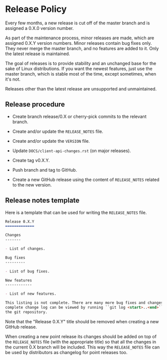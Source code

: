 Release Policy
==============

Every few months, a new release is cut off of the master branch and is assigned
a 0.X.0 version number.

As part of the maintenance process, minor releases are made, which are assigned
0.X.Y version numbers. Minor releases contain bug fixes only. They never merge
the master branch, and no features are added to it. Only the latest release is
maintained.

The goal of releases is to provide stability and an unchanged base for the sake
of Linux distributions. If you want the newest features, just use the master
branch, which is stable most of the time, except sometimes, when it's not.

Releases other than the latest release are unsupported and unmaintained.

Release procedure
-----------------

- Create branch release/0.X or cherry-pick commits to the relevant branch.

- Create and/or update the ``RELEASE_NOTES`` file.

- Create and/or update the ``VERSION`` file.

- Update ``DOCS/client-api-changes.rst`` (on major releases).

- Create tag v0.X.Y.

- Push branch and tag to GitHub.

- Create a new GitHub release using the content of ``RELEASE_NOTES`` related to
  the new version.

Release notes template
----------------------

Here is a template that can be used for writing the ``RELEASE_NOTES`` file.

```markdown
Release 0.X.Y
=============

Changes
-------

- List of changes.

Bug fixes
---------

- List of bug fixes.

New features
------------

- List of new features.

This listing is not complete. There are many more bug fixes and changes. The
complete change log can be viewed by running ``git log <start>..<end>`` in
the git repository.
```

Note that the "Release 0.X.Y" title should be removed when creating a new GitHub
release.

When creating a new point release its changes should be added on top of the
``RELEASE_NOTES`` file (with the appropriate title) so that all the changes in
the current 0.X branch will be included. This way the ``RELEASE_NOTES`` file
can be used by distributors as changelog for point releases too.
